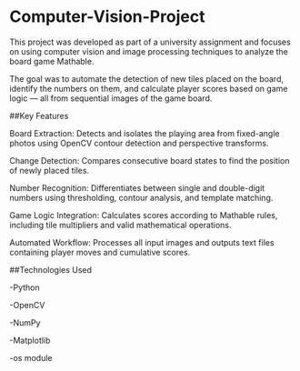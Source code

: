 # Computer-Vision-Project
This project was developed as part of a university assignment and focuses on using computer vision and image processing techniques to analyze the board game Mathable.

The goal was to automate the detection of new tiles placed on the board, identify the numbers on them, and calculate player scores based on game logic — all from sequential images of the game board.

##Key Features

Board Extraction: Detects and isolates the playing area from fixed-angle photos using OpenCV contour detection and perspective transforms.

Change Detection: Compares consecutive board states to find the position of newly placed tiles.

Number Recognition: Differentiates between single and double-digit numbers using thresholding, contour analysis, and template matching.

Game Logic Integration: Calculates scores according to Mathable rules, including tile multipliers and valid mathematical operations.

Automated Workflow: Processes all input images and outputs text files containing player moves and cumulative scores.

##Technologies Used

-Python

-OpenCV

-NumPy

-Matplotlib

-os module
